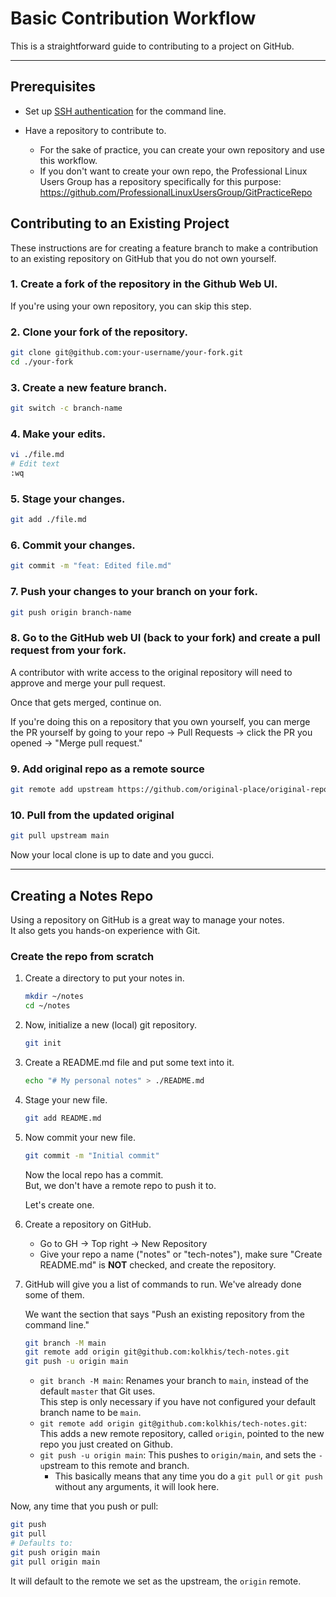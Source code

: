 # Basic Contribution Workflow

This is a straightforward guide to contributing to a project on GitHub.  

---

## Prerequisites

- Set up [SSH authentication](./ssh_for_git.md#ssh-for-github-authentication) for the command line.  

- Have a repository to contribute to.  
    - For the sake of practice, you can create your own repository and use this
      workflow.  
    - If you don't want to create your own repo, the Professional Linux Users Group has a 
      repository specifically for this purpose: 
      <https://github.com/ProfessionalLinuxUsersGroup/GitPracticeRepo>  

## Contributing to an Existing Project
These instructions are for creating a feature branch to make a contribution to an
existing repository on GitHub that you do not own yourself.  

### 1. Create a fork of the repository in the Github Web UI.  

   If you're using your own repository, you can skip this step.  

### 2. Clone your fork of the repository.  
   ```bash
   git clone git@github.com:your-username/your-fork.git
   cd ./your-fork
   ```

### 3. Create a new feature branch.  
   ```bash
   git switch -c branch-name
   ```

### 4. Make your edits.  
   ```bash
   vi ./file.md
   # Edit text
   :wq
   ```

### 5. Stage your changes. 
   ```bash
   git add ./file.md
   ```

### 6. Commit your changes.  
   ```bash
   git commit -m "feat: Edited file.md"
   ```

### 7. Push your changes to **your branch** on **your fork**.  
   ```bash
   git push origin branch-name
   ```

### 8. Go to the GitHub web UI (back to your fork) and create a pull request from your fork.  


   A contributor with write access to the original repository will need to approve and
   merge your pull request.  
   
   Once that gets merged, continue on.  
   
   If you're doing this on a repository that you own yourself, you can merge the PR
   yourself by going to your repo -> Pull Requests -> click the PR you opened -> "Merge pull request."  


### 9. Add original repo as a remote source

   ```bash
   git remote add upstream https://github.com/original-place/original-repo.git
   ```

### 10. Pull from the updated original

   ```bash
   git pull upstream main
   ```

   Now your local clone is up to date and you gucci.  

---

## Creating a Notes Repo

Using a repository on GitHub is a great way to manage your notes.  
It also gets you hands-on experience with Git.  


### Create the repo from scratch

1. Create a directory to put your notes in.  
   ```bash
   mkdir ~/notes
   cd ~/notes
   ```
   
1. Now, initialize a new (local) git repository.  
   ```bash
   git init
   ```

1. Create a README.md file and put some text into it.  
   ```bash
   echo "# My personal notes" > ./README.md
   ```

1. Stage your new file.  
   ```bash
   git add README.md
   ```

1. Now commit your new file.  
   ```bash
   git commit -m "Initial commit"
   ```
   Now the local repo has a commit.  
   But, we don't have a remote repo to push it to.  
   
   Let's create one.  


1. Create a repository on GitHub.  
    - Go to GH -> Top right -> New Repository
    - Give your repo a name ("notes" or "tech-notes"), make sure "Create README.md" is **NOT** checked, and create the repository.  

1. GitHub will give you a list of commands to run. We've already done some of them.  

   We want the section that says "Push an existing repository from the command line."  
   ```bash
   git branch -M main
   git remote add origin git@github.com:kolkhis/tech-notes.git
   git push -u origin main
   ```

    - `git branch -M main`: Renames your branch to `main`, instead of the
       default `master` that Git uses.  
       This step is only necessary if you have not configured your default
       branch name to be `main`.  
    - `git remote add origin git@github.com:kolkhis/tech-notes.git`: 
       This adds a new remote repository, called `origin`, pointed to the
       new repo you just created on Github.  
    - `git push -u origin main`: This pushes to `origin/main`, and sets the
      `-u`pstream to this remote and branch.  
        - This basically means that any time you do a `git pull` or `git push`
          without any arguments, it will look here.  


Now, any time that you push or pull:
```bash
git push
git pull
# Defaults to:
git push origin main
git pull origin main
```
It will default to the remote we set as the upstream, the `origin` remote.  











